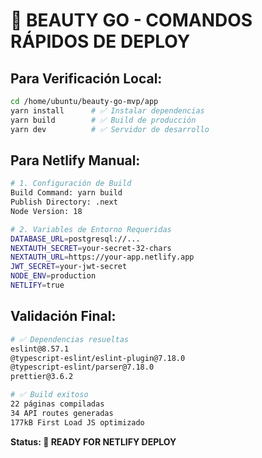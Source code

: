 
# 🚀 BEAUTY GO - COMANDOS RÁPIDOS DE DEPLOY

## Para Verificación Local:
```bash
cd /home/ubuntu/beauty-go-mvp/app
yarn install      # ✅ Instalar dependencias
yarn build        # ✅ Build de producción
yarn dev          # ✅ Servidor de desarrollo
```

## Para Netlify Manual:
```bash
# 1. Configuración de Build
Build Command: yarn build
Publish Directory: .next
Node Version: 18

# 2. Variables de Entorno Requeridas
DATABASE_URL=postgresql://...
NEXTAUTH_SECRET=your-secret-32-chars
NEXTAUTH_URL=https://your-app.netlify.app
JWT_SECRET=your-jwt-secret
NODE_ENV=production
NETLIFY=true
```

## Validación Final:
```bash
# ✅ Dependencias resueltas
eslint@8.57.1
@typescript-eslint/eslint-plugin@7.18.0
@typescript-eslint/parser@7.18.0
prettier@3.6.2

# ✅ Build exitoso
22 páginas compiladas
34 API routes generadas
177kB First Load JS optimizado
```

**Status: 🎉 READY FOR NETLIFY DEPLOY**
